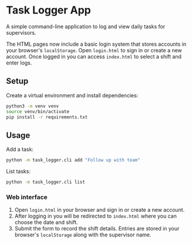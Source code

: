 # Task Logger App

A simple command-line application to log and view daily tasks for supervisors.

The HTML pages now include a basic login system that stores accounts in your
browser's `localStorage`. Open `login.html` to sign in or create a new account.
Once logged in you can access `index.html` to select a shift and enter logs.

## Setup

Create a virtual environment and install dependencies:

```bash
python3 -m venv venv
source venv/bin/activate
pip install -r requirements.txt
```

## Usage

Add a task:

```bash
python -m task_logger.cli add "Follow up with team" 
```

List tasks:

```bash
python -m task_logger.cli list
```

### Web interface

1. Open `login.html` in your browser and sign in or create a new account.
2. After logging in you will be redirected to `index.html` where you can choose
   the date and shift.
3. Submit the form to record the shift details. Entries are stored in your
   browser's `localStorage` along with the supervisor name.
